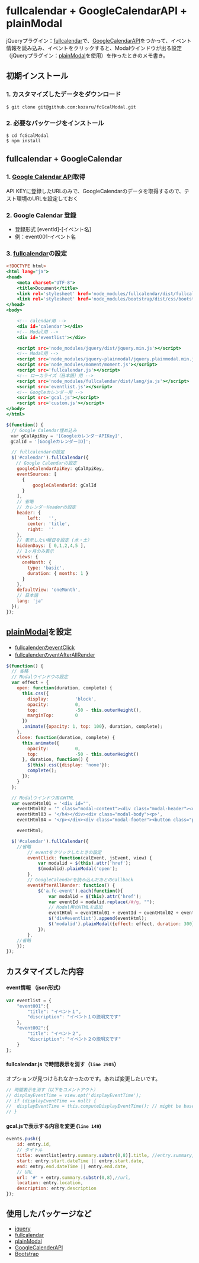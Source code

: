 # fullcalendar + GoogleCalendarAPI + plainModal

jQueryプラグイン：[fullcalendar](http://fullcalendar.io/)で、[GoogleCalendarAPI](https://console.developers.google.com/flows/enableapi?apiid=calendar)をつかって、イベント情報を読み込み、イベントをクリックすると、Modalウインドウが出る設定（jQueryプラグイン：[plainModal](http://anseki.github.io/jquery-plainmodal/)を使用）を作ったときのメモ書き。

## 初期インストール

### 1. カスタマイズしたデータをダウンロード

```
$ git clone git@github.com:kozaru/fcGcalModal.git
```

### 2. 必要なパッケージをインストール

```
$ cd fcGcalModal
$ npm install
```

## fullcalendar + GoogleCalendar

### 1. [Google Calendar API](https://console.developers.google.com/flows/enableapi?apiid=calendar)取得

API KEYに登録したURLのみで、GoogleCalendarのデータを取得するので、テスト環境のURLを設定しておく

### 2. Google Calendar 登録

- 登録形式 [eventId]-[イベント名]
- 例：event001-イベント名

### 3. [fullcalendar](http://fullcalendar.io/)の設定

```index.html
<!DOCTYPE html>
<html lang="ja">
<head>
	<meta charset="UTF-8">
	<title>Document</title>
	<link rel='stylesheet' href='node_modules/fullcalendar/dist/fullcalendar.css' />
	<link rel='stylesheet' href='node_modules/bootstrap/dist/css/bootstrap.min.css' />
</head>
<body>

	<!-- calendar用 -->
	<div id='calendar'></div>
	<!-- Modal用 -->
	<div id='eventlist'></div>

	<script src='node_modules/jquery/dist/jquery.min.js'></script>
	<!-- Modal用 -->
	<script src='node_modules/jquery-plainmodal/jquery.plainmodal.min.js'></script>
	<script src='node_modules/moment/moment.js'></script>
	<script src='fullcalendar.js'></script>
	<!-- ローカライズ（日本語）用 -->
	<script src='node_modules/fullcalendar/dist/lang/ja.js'></script>
	<script src='eventlist.js'></script>
	<!-- Googleカレンダー用 -->
	<script src='gcal.js'></script>
	<script src='custom.js'></script>
</body>
</html>
```

```custom.js
$(function() {
  // Google Calendar埋め込み
　var gCalApiKey = '[GoogleカレンダーAPIKey]',
　gCalId = '[GoogleカレンダーID]';

  // fullcalendarの設定
  $('#calendar').fullCalendar({
  　// Google Calendarの設定
    googleCalendarApiKey: gCalApiKey,
    eventSources: [
      {
          googleCalendarId: gCalId
      }
    ],
    // 省略
    // カレンダーHeaderの設定
    header: {
	    left:   '',
	    center: 'title',
	    right:  ''
    },
    // 表示したい曜日を設定 (水・土）
    hiddenDays: [ 0,1,2,4,5 ],
    // 1ヶ月のみ表示
    views: {
      oneMonth: {
        type: 'basic',
        duration: { months: 1 }
      }
    },
    defaultView: 'oneMonth',
    // 日本語
    lang: 'ja'
  });
});
```

## [plainModal](http://anseki.github.io/jquery-plainmodal/)を設定
- [fullcalenderのeventClick](http://fullcalendar.io/docs/mouse/eventClick/)
- [fullcalenderのventAfterAllRender](http://fullcalendar.io/docs/event_rendering/eventAfterRender/)

```custom.js
$(function() {
  // 省略
  // Modalウインドウの設定
  var effect = {
    open: function(duration, complete) {
      this.css({
        display:          'block',
        opacity:          0,
        top:              -50 - this.outerHeight(),
        marginTop:        0
      })
      .animate({opacity: 1, top: 100}, duration, complete);
    },
    close: function(duration, complete) {
      this.animate({
        opacity:          0,
        top:              -50 - this.outerHeight()
      }, duration, function() {
        $(this).css({display: 'none'});
        complete();
      });
    }
  };

  // Modalウインドウ用のHTML
  var eventHtml01 = '<div id="',
    eventHtml02 = '" class="modal-content"><div class="modal-header"><div class="plainmodal-close pull-right">&#215;</div><h4 class="modal-title">',
    eventHtml03 = '</h4></div><div class="modal-body"><p>',
    eventHtml04 = '</p></div><div class="modal-footer"><button class="plainmodal-close btn">Close</button></div></div>',

    eventHtml;

  $('#calendar').fullCalendar({
	//省略
		// eventをクリックしたときの設定
		eventClick: function(calEvent, jsEvent, view) {
			var modalid = $(this).attr('href');
			$(modalid).plainModal('open');
		},
		// GoogleCalendarを読み込んだあとのcallback
		eventAfterAllRender: function() {
			$('a.fc-event').each(function(){
				var modalid = $(this).attr('href');
				var eventId = modalid.replace(/#/g, "");
				// Modal用のHTMLを追加
				eventHtml = eventHtml01 + eventId + eventHtml02 + eventlist[eventId].title +  eventHtml03 + eventlist[eventId].discription + eventHtml04;
				$('div#eventlist').append(eventHtml);
				$('modalid').plainModal({effect: effect, duration: 300});
			});
		},
	//省略
	});
});
```

## カスタマイズした内容

#### event情報 （json形式）

```eventlist.js
var eventlist = {
	"event001":{
		"title": "イベント１",
		"discription": "イベント１の説明文です"
	},
	"event002":{
		"title": "イベント２",
		"discription": "イベント２の説明文です"
	}
};
```

#### fullcalendar.js で時間表示を消す（`line 2905`）
オプションが見つけられなかったのです。あれば変更したいです。

```fullcalendar.js
// 時間表示を消す（以下をコメントアウト）
// displayEventTime = view.opt('displayEventTime');
// if (displayEventTime == null) {
// 	displayEventTime = this.computeDisplayEventTime(); // might be based off of range
// }
```

#### gcal.jsで表示する内容を変更 (`line 149`)

```gcal.js
events.push({
	id: entry.id,
	// タイトル
	title: eventlist[entry.summary.substr(0,8)].title, //entry.summary,
	start: entry.start.dateTime || entry.start.date,
	end: entry.end.dateTime || entry.end.date,
	// URL
	url: '#' + entry.summary.substr(0,8),//url,
	location: entry.location,
	description: entry.description
});
```

## 使用したパッケージなど
- [jquery](https://jquery.com/)
- [fullcalendar](https://github.com/arshaw/fullcalendar)
- [plainModal](https://github.com/anseki/jquery-plainmodal)
- [GoogleCalenderAPI](https://developers.google.com/google-apps/calendar/)
- [Bootstrap](http://getbootstrap.com/)
